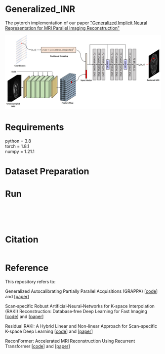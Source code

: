 # Generalized_INR  
The pytorch implementation of our paper ["Generalized Implicit Neural Representation for MRI Parallel Imaging Reconstruction"](https://arxiv.org/abs/2309.06067)

![Overview_of_Generalized_INR](./multi_scale_recon/model.jpg)

# Requirements  
python = 3.8  
torch = 1.8.1  
numpy = 1.21.1  

# Dataset Preparation 

# Run
```bash

```
```bash

```
```bash

```
```bash

```
```bash

```

# Citation  
```bash

```

# Reference

This repository refers to:  

Generalized Autocalibrating Partially Parallel Acquisitions (GRAPPA) [[code](https://github.com/mckib2/pygrappa)] and [[paper](https://onlinelibrary.wiley.com/doi/full/10.1002/mrm.10171)]  

Scan‐specific Robust Artificial‐Neural‐Networks for K‐space Interpolation (RAKI) Reconstruction: Database‐free Deep Learning for Fast Imaging [[code](https://github.com/zczam/RAKI)] and [[paper](https://onlinelibrary.wiley.com/doi/full/10.1002/mrm.27420)]  

Residual RAKI: A Hybrid Linear and Non-linear Approach for Scan-specific K-space Deep Learning [[code](https://github.com/zczam/rRAKI)] and [[paper](https://doi.org/10.1016/j.neuroimage.2022.119248)]  

ReconFormer: Accelerated MRI Reconstruction Using Recurrent Transformer [[code](https://github.com/guopengf/ReconFormer)] and [[paper]()]  
